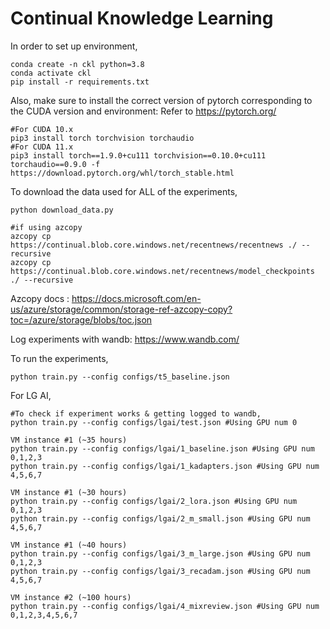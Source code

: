 # Continual Knowledge Learning

In order to set up environment, 
```
conda create -n ckl python=3.8
conda activate ckl
pip install -r requirements.txt
```

Also, make sure to install the correct version of pytorch corresponding to the CUDA version and environment:
Refer to https://pytorch.org/
```
#For CUDA 10.x
pip3 install torch torchvision torchaudio
#For CUDA 11.x
pip3 install torch==1.9.0+cu111 torchvision==0.10.0+cu111 torchaudio==0.9.0 -f https://download.pytorch.org/whl/torch_stable.html
```

To download the data used for ALL of the experiments, 
```
python download_data.py

#if using azcopy
azcopy cp https://continual.blob.core.windows.net/recentnews/recentnews ./ --recursive
azcopy cp https://continual.blob.core.windows.net/recentnews/model_checkpoints ./ --recursive
```

Azcopy docs : https://docs.microsoft.com/en-us/azure/storage/common/storage-ref-azcopy-copy?toc=/azure/storage/blobs/toc.json

Log experiments with wandb: https://www.wandb.com/

To run the experiments,
```
python train.py --config configs/t5_baseline.json
```

For LG AI,
```
#To check if experiment works & getting logged to wandb,
python train.py --config configs/lgai/test.json #Using GPU num 0

VM instance #1 (~35 hours)
python train.py --config configs/lgai/1_baseline.json #Using GPU num 0,1,2,3
python train.py --config configs/lgai/1_kadapters.json #Using GPU num 4,5,6,7

VM instance #1 (~30 hours)
python train.py --config configs/lgai/2_lora.json #Using GPU num 0,1,2,3
python train.py --config configs/lgai/2_m_small.json #Using GPU num 4,5,6,7

VM instance #1 (~40 hours)
python train.py --config configs/lgai/3_m_large.json #Using GPU num 0,1,2,3
python train.py --config configs/lgai/3_recadam.json #Using GPU num 4,5,6,7

VM instance #2 (~100 hours)
python train.py --config configs/lgai/4_mixreview.json #Using GPU num 0,1,2,3,4,5,6,7
```
